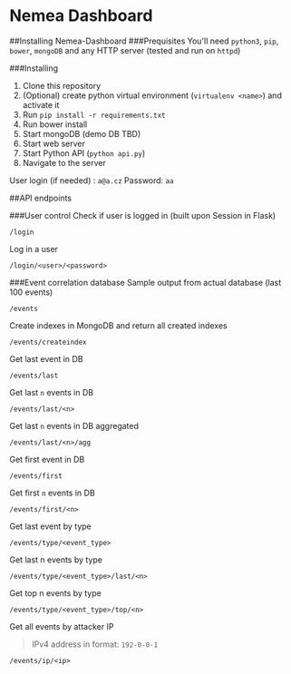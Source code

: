 # Nemea Dashboard

##Installing Nemea-Dashboard
###Prequisites
You'll need `python3`, `pip`, `bower`, `mongoDB` and any HTTP server (tested and run on `httpd`)

###Installing
1. Clone this repository
2. (Optional) create python virtual environment (`virtualenv <name>`) and activate it
3. Run `pip install -r requirements.txt`
4. Run bower install
5. Start mongoDB (demo DB TBD)
6. Start web server
7. Start Python API (`python api.py`)
8. Navigate to the server

User login (if needed) : `a@a.cz`
Password: `aa`

##API endpoints

###User control
Check if user is logged in (built upon Session in Flask)
```
/login
```

Log in a user
```
/login/<user>/<password>
```

###Event correlation database
Sample output from actual database (last 100 events)
```
/events
```

Create indexes in MongoDB and return all created indexes
```
/events/createindex
```

Get last event in DB
```
/events/last
```

Get last `n` events in DB
```
/events/last/<n>
```

Get last `n` events in DB aggregated
```
/events/last/<n>/agg
```

Get first event in DB
```
/events/first
```

Get first `n` events in DB
```
/events/first/<n>
```

Get last event by type
```
/events/type/<event_type>
```

Get last n events by type
```
/events/type/<event_type>/last/<n>
```

Get top n events by type
```
/events/type/<event_type>/top/<n>
```

Get all events by attacker IP
>IPv4 address in format: `192-0-0-1`

```
/events/ip/<ip>


